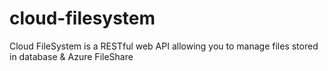 # cloud-filesystem
Cloud FileSystem is a RESTful web API allowing you to manage files stored in database &amp; Azure FileShare

